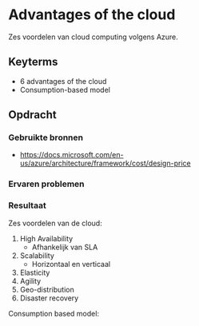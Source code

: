 # Advantages of the cloud
Zes voordelen van cloud computing volgens Azure. 

## Keyterms
* 6 advantages of the cloud
* Consumption-based model

## Opdracht


### Gebruikte bronnen
- https://docs.microsoft.com/en-us/azure/architecture/framework/cost/design-price

### Ervaren problemen


### Resultaat
Zes voordelen van de cloud:
1. High Availability
    * Afhankelijk van SLA
2. Scalability
    * Horizontaal en verticaal
3. Elasticity
4. Agility 
5. Geo-distribution
6. Disaster recovery

Consumption based model:



